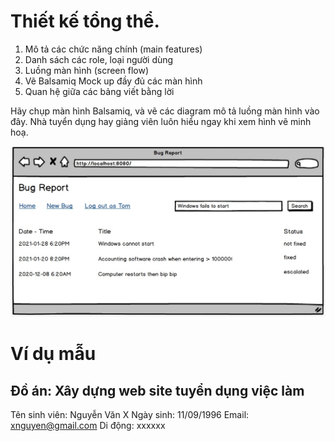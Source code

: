 # Thiết kế tổng thể.

1. Mô tả các chức năng chính (main features)
2. Danh sách các role, loại người dùng
3. Luồng màn hình (screen flow)
4. Vẽ Balsamiq Mock up đầy đủ các màn hình
5. Quan hệ giữa các bảng viết bằng lời

Hãy chụp màn hình Balsamiq, và vẽ các diagram mô tả luồng màn hình vào đây. Nhà tuyển dụng hay giảng viên luôn hiểu ngay khi xem hình vẽ minh hoạ.

![](../../midtermhackathon/mainscreen.jpg)

# Ví dụ mẫu

## Đồ án: Xây dựng web site tuyển dụng việc làm

Tên sinh viên: Nguyễn Văn X
Ngày sinh: 11/09/1996
Email: xnguyen@gmail.com
Di động: xxxxxx
